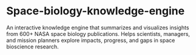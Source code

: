 # Space-biology-knowledge-engine
An interactive knowledge engine that summarizes and visualizes insights from 600+ NASA space biology publications. Helps scientists, managers, and mission planners explore impacts, progress, and gaps in space bioscience research.
